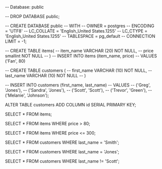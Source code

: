 
-- Database: public

-- DROP DATABASE public;

-- CREATE DATABASE public
--     WITH 
--     OWNER = postgres
--     ENCODING = 'UTF8'
--     LC_COLLATE = 'English_United States.1255'
--     LC_CTYPE = 'English_United States.1255'
--     TABLESPACE = pg_default
--     CONNECTION LIMIT = -1;

-- CREATE TABLE items(
-- 	item_name VARCHAR (20) NOT NULL,
-- 	price smallint NOT NULL
-- )
-- INSERT INTO items (item_name, price)
-- VALUES ('Fan', 80)

-- CREATE TABLE customers (
-- 	first_name VARCHAR (10) NOT NULL,
-- 	last_name VARCHAR (10) NOT NULL
-- )

-- INSERT INTO customers (first_name, last_name)
-- VALUES 
-- ('Greg', 'Jones'),
-- ('Sandra', 'Jones'),
-- ('Scott', 'Scott'),
-- ('Trevor', 'Green'),
-- ('Melanie', 'Johnson');

ALTER TABLE customers ADD COLUMN id SERIAL PRIMARY KEY;

SELECT * FROM items;

SELECT * FROM items WHERE price > 80;

SELECT * FROM items WHERE price <= 300;

SELECT * FROM customers WHERE last_name = 'Smith';

SELECT * FROM customers WHERE last_name = 'Jones';

SELECT * FROM customers WHERE last_name != 'Scott';